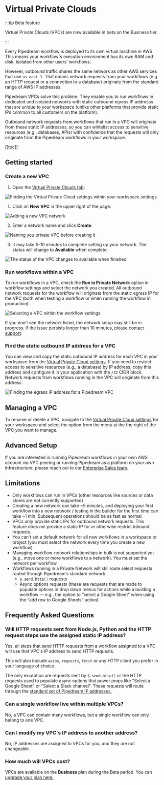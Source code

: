 # Virtual Private Clouds

:::tip Beta feature

Virtual Private Clouds (VPCs) are now available in beta on the Business tier.

:::

Every Pipedream workflow is deployed to its own virtual machine in AWS. This means your workflow's execution environment has its own RAM and disk, isolated from other users’ workflows. 

However, outbound traffic shares the same network as other AWS services that use `us-east-1`. That means network requests from your workflows (e.g. an HTTP request or a connection to a database) originate from the standard range of AWS IP addresses.

Pipedream VPCs solve this problem. They enable you to run workflows in dedicated and isolated networks with static outbound egress IP addresss that are unique to your workspace (unlike other platforms that provide static IPs common to all customers on the platform).

Outbound network requests from workflows that run in a VPC will originate from these static IP addresses, so you can whitelist access to sensitive resources (e.g., databases, APIs) with confidence that the requests will only originate from the Pipedream workflows in your workspace.

[[toc]]

## Getting started

### Create a new VPC

1. Open the [Virtual Private Clouds tab](https://pipedream.com/settings/networks):

![Finding the Virtual Private Cloud settings within your workspace settings](https://res.cloudinary.com/pipedreamin/image/upload/v1690914583/CleanShot_2023-08-01_at_14.29.24_slx1a7.png)

1. Click on **New VPC** in the upper right of the page:

![Adding a new VPC network](https://res.cloudinary.com/pipedreamin/image/upload/v1690914653/CleanShot_2023-08-01_at_14.30.47_okdiyx.png)

2. Enter a network name and click **Create**:

![Naming you private VPC before creating it](https://res.cloudinary.com/pipedreamin/image/upload/v1690913009/CleanShot_2023-08-01_at_14.03.24_smxujq.png)

3. It may take 5-10 minutes to complete setting up your network. The status will change to **Available** when complete:

![The status of the VPC changes to available when finished](https://res.cloudinary.com/pipedreamin/image/upload/v1690913069/CleanShot_2023-08-01_at_14.04.22_ro2bgx.png)

### Run workflows within a VPC

To run workflows in a VPC, check the **Run in Private Network** option in workflow settings and select the network you created. All outbound network requests for the workflow will originate from the static egress IP for the VPC (both when testing a workflow or when running the workflow in production).

![Selecting a VPC within the workflow settings](https://res.cloudinary.com/pipedreamin/image/upload/v1690913944/CleanShot_2023-08-01_at_14.18.42_rihwff.png)

If you don’t see the network listed, the network setup may still be in progress. If the issue persists longer than 10 minutes, please [contact support](https://pipedream.com/support).

### Find the static outbound IP address for a VPC

You can view and copy the static outbound IP address for each VPC in your workspace from the [Virtual Private Cloud settings](https://pipedream.com/settings/networks). If you need to restrict access to sensitive resources (e.g., a database) by IP address, copy this address and configure it in your application with the `/32` CIDR block. Network requests from workflows running in the VPC will originate from this address.

![Finding the egress IP address for a Pipedream VPC](https://res.cloudinary.com/pipedreamin/image/upload/v1690914910/CleanShot_2023-08-01_at_14.34.56_lp5jt3.png)

## Managing a VPC

To rename or delete a VPC, navigate to the [Virtual Private Cloud settings](https://pipedream.com/settings/networks) for your workspace and select the option from the menu at the the right of the VPC you want to manage.

## Advanced Setup

If you are interested in running Pipedream workflows in your own AWS account via VPC peering or running Pipedream as a platform on your own infrastructure, please reach out to our [Enterprise Sales team](mailto:sales@pipedream.com).

## Limitations

- Only workflows can run in VPCs (other resources like sources or data stores are not currently supported)
- Creating a new network can take ~5 minutes, and deploying your first workflow into a new network / testing in the builder for the first time can take ~1 min. Subsequent operations should be as fast as normal.
- VPCs only provide static IPs for outbound network requests. This feature does not provide a static IP for or otherwise restrict inbound requests.
- You can’t set a default network for all new workflows in a workspace or project (you must select the network every time you create a new workflow)
- Managing workflow-network relationships in bulk is not supported yet (e.g., move one or more workflows to a network). You must set the network per workflow.
- Workflows running in a Private Network will still route select requests routed through Pipedream’s standard network
    - [`$.send.http()`](/destinations/http/) requests
    - Async options requests (these are requests that are made to populate options in drop down menus for actions while a building a workflow — e.g., the option to “select a Google Sheet” when using the “add row to Google Sheets” action)

## Frequently Asked Questions

### Will HTTP requests sent from Node.js, Python and the HTTP request steps use the assigned static IP address?

Yes, all steps that send HTTP requests from a workflow assigned to a VPC will use that VPC's IP address to send HTTP requests.

This will also include `axios`, `requests`, `fetch` or any HTTP client you prefer in your language of choice.

The only exception are requests sent by `$.send.http()` or the HTTP requests used to populate async options that power props like "Select a Google Sheet" or "Select a Slack channel". These requests will route through the [standard set of Pipedream IP addresses.](/privacy-and-security/#hosting-details)

### Can a single workflow live within multiple VPCs?

No, a VPC can contain many workflows, but a single workflow can only belong to one VPC.

### Can I modify my VPC's IP address to another address?

No, IP addresses are assigned to VPCs for you, and they are not changeable.

### How much will VPCs cost?

VPCs are available on the **Business** plan during the Beta period. You can [upgrade your plan here.](https://pipedream.com/pricing)
